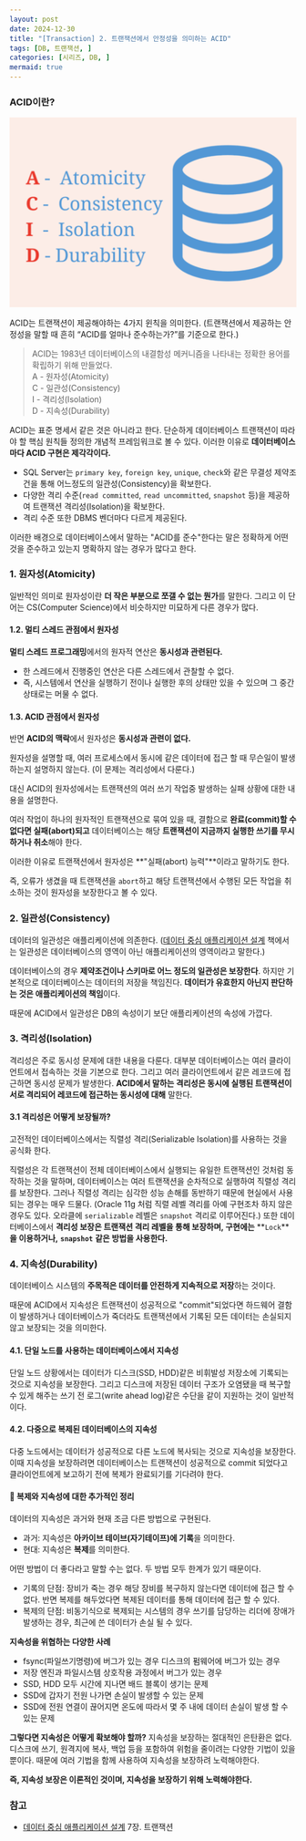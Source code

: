 ```yaml
---
layout: post
date: 2024-12-30
title: "[Transaction] 2. 트랜잭션에서 안정성을 의미하는 ACID"
tags: [DB, 트랜잭션, ]
categories: [시리즈, DB, ]
mermaid: true
---
```




### ACID이란?


![0](/assets/img/2024-12-30-Transaction-2.-트랜잭션에서-안정성을-의미하는-ACID.md/0.png)


ACID는 트랜잭션이 제공해야하는 4가지 윈칙을 의미한다. 
(트랜잭션에서 제공하는 안정성을 말할 때 흔히 “ACID를 얼마나 준수하는가?”를 기준으로 한다.)


> ACID는 1983년 데이터베이스의 내결함성 메커니즘을 나타내는 정확한 용어를 확립하기 위해 만들었다.  
>  A - 원자성(Atomicity)  
>  C - 일관성(Consistency)  
>   I - 격리성(Isolation)  
>  D - 지속성(Durability)


ACID는 표준 명세서 같은 것은 아니라고 한다. 단순하게 데이터베이스 트랜잭션이 따라야 할 핵심 원칙들 정의한 개념적 프레임워크로 볼 수 있다. 이러한 이유로 **데이터베이스마다 ACID 구현은 제각각이다.**

- SQL Server는 `primary key`, `foreign key`, `unique`, `check`와 같은 무결성 제약조건을 통해 어느정도의 일관성(Consistency)을 확보한다.
- 다양한 격리 수준(`read committed`, `read uncommitted`, `snapshot` 등)을 제공하여 트랜잭션 격리성(Isolation)을 확보한다.
- 격리 수준 또한 DBMS 벤더마다 다르게 제공된다.

이러한 배경으로 데이터베이스에서 말하는 "ACID를 준수"한다는 말은 정확하게 어떤 것을 준수하고 있는지 명확하지 않는 경우가 많다고 한다.



### 1. 원자성(Atomicity)


일반적인 의미로 원자성이란 **더 작은 부분으로 쪼갤 수 없는 뭔가**를 말한다. 그리고 이 단어는 CS(Computer Science)에서 비슷하지만 미묘하게 다른 경우가 많다.



#### 1.2. 멀티 스레드 관점에서 원자성


**멀티 스레드 프로그래밍**에서의 원자적 연산은 **동시성과 관련된다.**

- 한 스레드에서 진행중인 연산은 다른 스레드에서 관찰할 수 없다.
- 즉, 시스템에서 연산을 실행하기 전이나 실행한 후의 상태만 있을 수 있으며 그 중간 상태로는 머물 수 없다.


#### 1.3. ACID 관점에서 원자성


반면 **ACID의 맥락**에서 원자성은 **동시성과 관련이 없다.**


원자성을 설명할 때, 여러 프로세스에서 동시에 같은 데이터에 접근 할 때 무슨일이 발생하는지 설명하지 않는다. (이 문제는 격리성에서 다룬다.)


대신 ACID의 원자성에서는 트랜잭션의 여러 쓰기 작업중 발생하는 실패 상황에 대한 내용을 설명한다.


여러 작업이 하나의 원자적인 트랜잭션으로 묶여 있을 때, 결함으로 **완료(commit)할 수 없다면 실패(abort)되고** 데이터베이스는 해당 **트랜잭션이 지금까지 실행한 쓰기를 무시하거나 취소**해야 한다. 


이러한 이유로 트랜잭션에서 원자성은 **"실패(abort) 능력"**이라고 말하기도 한다.


즉, 오류가 생겼을 때 트랜잭션을 `abort`하고 해당 트랜잭션에서 수행된 모든 작업을 취소하는 것이 원자성을 보장한다고 볼 수 있다.



### 2. 일관성(Consistency)


데이터의 일관성은 애플리케이션에 의존한다. ([데이터 중심 애플리케이션 설계](https://www.yes24.com/Product/Goods/59566585) 책에서는 일관성은 데이터베이스의 영역이 아닌 애플리케이션의 영역이라고 말한다.)


데이터베이스의 경우 **제약조건이나 스키마로 어느 정도의 일관성은 보장한다**. 하지만 기본적으로 데이터베이스는 데이터의 저장을 책임진다. **데이터가 유효한지 아닌지 판단하는 것은 애플리케이션의 책임**이다.


때문에 ACID에서 일관성은 DB의 속성이기 보단 애플리케이션의 속성에 가깝다.



### 3. 격리성(Isolation)


격리성은 주로 동시성 문제에 대한 내용을 다룬다. 대부분 데이터베이스는 여러 클라이언트에서 접속하는 것을 기본으로 한다. 그리고 여러 클라이언트에서 같은 레코드에 접근하면 동시성 문제가 발생한다. **ACID에서 말하는 격리성은 동시에 실행된 트랜잭션이 서로 격리되어 레코드에 접근하는 동시성에 대해** 말한다.



#### **3.1 격리성은 어떻게 보장될까?**


고전적인 데이터베이스에서는 직렬성 격리(Serializable Isolation)를 사용하는 것을 공식화 한다.


직렬성은 각 트랜잭션이 전체 데이터베이스에서 실행되는 유일한 트랜잭션인 것처럼 동작하는 것을 말하며, 데이터베이스는 여러 트랜잭션을 순차적으로 실행하여 직렬성 격리를 보장한다. 그러나 직렬성 격리는 심각한 성능 손해를 동반하기 때문에 현실에서 사용되는 경우는 매우 드물다. (Oracle 11g 처럼 직렬 레벨 격리를 아예 구현조차 하지 않은 경우도 있다. 오라클에 `serializable` 레벨은 `snapshot` 격리로 이루어진다.) 또한 데이터베이스에서 **격리성 보장은 트랜잭션 격리 레벨을 통해 보장하며, 구현에는** **`Lock`****을 이용하거나,** **`snapshot`** **같은 방법을 사용한다.**



### 4. 지속성(Durability)


데이터베이스 시스템의 **주목적은 데이터를 안전하게 지속적으로 저장**하는 것이다.


때문에 ACID에서 지속성은 트랜잭션이 성공적으로 "commit"되었다면 하드웨어 결함이 발생하거나 데이터베이스가 죽더라도 트랜잭션에서 기록된 모든 데이터는 손실되지 않고 보장되는 것을 의미한다.



#### 4.1. 단일 노드를 사용하는 데이터베이스에서 지속성


단일 노드 상황에서는 데이터가 디스크(SSD, HDD)같은 비휘발성 저장소에 기록되는 것으로 지속성을 보장한다. 그리고 디스크에 저장된 데이터 구조가 오염됐을 때 복구할 수 있게 해주는 쓰기 전 로그(write ahead log)같은 수단을 같이 지원하는 것이 일반적이다.



#### 4.2. 다중으로 복제된 데이터베이스의 지속성


다중 노드에서는 데이터가 성공적으로 다른 노드에 복사되는 것으로 지속성을 보장한다. 이때 지속성을 보장하려면 데이터베이스는 트랜잭션이 성공적으로 commit 되었다고 클라이언트에게 보고하기 전에 복제가 완료되기를 기다려야 한다.



#### 🔎 복제와 지속성에 대한 추가적인 정리


데이터의 지속성은 과거와 현재 조금 다른 방법으로 구현된다.

- 과거: 지속성은 **아카이브 테이브(자기테이프)에 기록**을 의미한다.
- 현대: 지속성은 **복제**를 의미한다.

어떤 방법이 더 좋다라고 말할 수는 없다. 두 방법 모두 한계가 있기 때문이다.

- 기록의 단점: 장비가 죽는 경우 해당 장비를 복구하지 않는다면 데이터에 접근 할 수 없다. 반면 복제를 해두었다면 복제된 데이터를 통해 데이터에 접근 할 수 있다.
- 복제의 단점: 비동기식으로 복제되는 시스템의 경우 쓰기를 담당하는 리더에 장애가 발생하는 경우, 최근에 쓴 데이터가 손실 될 수 있다.

**지속성을 위협하는 다양한 사례**

- fsync(파일쓰기명령)에 버그가 있는 경우 디스크의 펌웨어에 버그가 있는 경우
- 저장 엔진과 파일시스템 상호작용 과정에서 버그가 있는 경우
- SSD, HDD 모두 시간에 지나면 배드 블록이 생기는 문제
- SSD에 갑자기 전원 나가면 손실이 발생할 수 있는 문제
- SSD에 전원 연결이 끊어지면 온도에 따라서 몇 주 내에 데이터 손실이 발생 할 수 있는 문제

**그렇다면 지속성은 어떻게 확보해야 할까?**
지속성을 보장하는 절대적인 은탄환은 없다. 디스크에 쓰기, 원격지에 복사, 백업 등을 포함하여 위험을 줄이려는 다양한 기법이 있을 뿐이다. 때문에 여러 기법을 함께 사용하여 지속성을 보장하려 노력해야한다.


**즉, 지속성 보장은 이론적인 것이며, 지속성을 보장하기 위해 노력해야한다.**



### 참고

- [데이터 중심 애플리케이션 설계](https://www.yes24.com/Product/Goods/59566585) 7장. 트랜잭션
